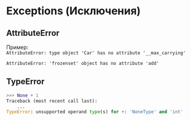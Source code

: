# Exceptions (Исключения)

## AttributeError

Пример: <br>
`AttributeError: type object 'Car' has no attribute '__max_carrying'`

`AttributeError: 'frozenset' object has no attribute 'add'`


## TypeError
```python
>>> None + 1
Traceback (most recent call last):
    ...
TypeError: unsupported operand type(s) for +: 'NoneType' and 'int'
```